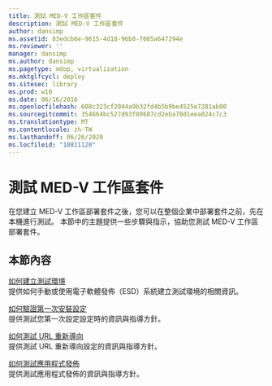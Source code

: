 ```yaml
---
title: 測試 MED-V 工作區套件
description: 測試 MED-V 工作區套件
author: dansimp
ms.assetid: 83edcb6e-9615-4d18-96b8-f085a647294e
ms.reviewer: ''
manager: dansimp
ms.author: dansimp
ms.pagetype: mdop, virtualization
ms.mktglfcycl: deploy
ms.sitesec: library
ms.prod: w10
ms.date: 06/16/2016
ms.openlocfilehash: 608c323cf2044a9b32fd4b5b9be4525e7281ab00
ms.sourcegitcommit: 354664bc527d93f80687cd2eba70d1eea024c7c3
ms.translationtype: MT
ms.contentlocale: zh-TW
ms.lasthandoff: 06/26/2020
ms.locfileid: "10811120"
---
```

# 測試 MED-V 工作區套件


在您建立 MED-V 工作區部署套件之後，您可以在整個企業中部署套件之前，先在本機進行測試。 本節中的主題提供一些步驟與指示，協助您測試 MED-V 工作區部署套件。

## 本節內容


<a href="" id="how-to-create-a-test-environment"></a>[如何建立測試環境](how-to-create-a-test-environment.md)  
提供如何手動或使用電子軟體發佈（ESD）系統建立測試環境的相關資訊。

<a href="" id="how-to-verify-first-time-setup-settings"></a>[如何驗證第一次安裝設定](how-to-verify-first-time-setup-settings.md)  
提供測試您第一次設定設定時的資訊與指導方針。

<a href="" id="how-to-test-url-redirection"></a>[如何測試 URL 重新導向](how-to-test-url-redirection.md)  
提供測試 URL 重新導向設定的資訊與指導方針。

<a href="" id="how-to-test-application-publishing"></a>[如何測試應用程式發佈](how-to-test-application-publishing.md)  
提供測試應用程式發佈的資訊與指導方針。

 

 





